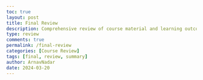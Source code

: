 ```yaml
---
toc: true
layout: post
title: Final Review
description: Comprehensive review of course material and learning outcomes
type: review
comments: true
permalink: /final-review
categories: [Course Review]
tags: [final, review, summary]
author: ArnavNadar
date: 2024-03-20
--- 
```


